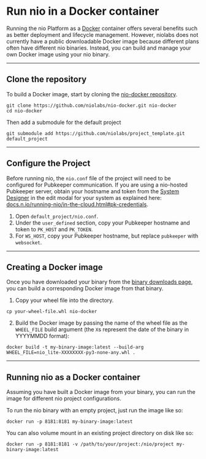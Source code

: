 # Run nio in a <span class="allow-caps">Docker</span> container

Running the nio Platform as a [Docker](https://docker.com) container offers several benefits such as better deployment and lifecycle management. However, niolabs does not currently have a public downloadable Docker image because different plans often have different nio binaries. Instead, you can build and manage your own Docker image using your nio binary.

---
## Clone the repository

To build a Docker image, start by cloning the [nio-docker repository](https://github.com/niolabs/nio-docker).

```
git clone https://github.com/niolabs/nio-docker.git nio-docker
cd nio-docker
```

Then add a submodule for the default project
```
git submodule add https://github.com/niolabs/project_template.git default_project
```

---
## Configure the Project

Before running nio, the `nio.conf` file of the project will need to be configured for Pubkeeper communication. If you are using a nio-hosted Pubkeeper server, obtain your hostname and token from the [System Designer](http://app.n.io/design) in the edit modal for your system as explained here: [docs.n.io/running-nio/in-the-cloud.html#pk-credentials](/running-nio/in-the-cloud.md#pk-credentials).

1. Open `default_project/nio.conf`.
2. Under the `user_defined` section, copy your Pubkeeper hostname and token to `PK_HOST` and `PK_TOKEN`.
3. For `WS_HOST`, copy your Pubkeeper hostname, but replace `pubkeeper` with `websocket`.

---
## Creating a <span class="allow-caps">Docker</span> image

Once you have downloaded your binary from the [binary downloads page](https://account.n.io/binaries/download), you can build a corresponding Docker image from that binary.

1. Copy your wheel file into the directory.
```
cp your-wheel-file.whl nio-docker
```

2. Build the Docker image by passing the name of the wheel file as the `WHEEL_FILE` build argument (the `X`s represent the date of the binary in YYYYMMDD format):
```
docker build -t my-binary-image:latest --build-arg WHEEL_FILE=nio_lite-XXXXXXXX-py3-none-any.whl .
```

---
## Running nio as a <span class="allow-caps">Docker</span> container

Assuming you have built a Docker image from your binary, you can run the image for different nio project configurations.

To run the nio binary with an empty project, just run the image like so:

```
docker run -p 8181:8181 my-binary-image:latest
```

You can also volume mount in an existing project directory on disk like so:

```
docker run -p 8181:8181 -v /path/to/your/project:/nio/project my-binary-image:latest
```
